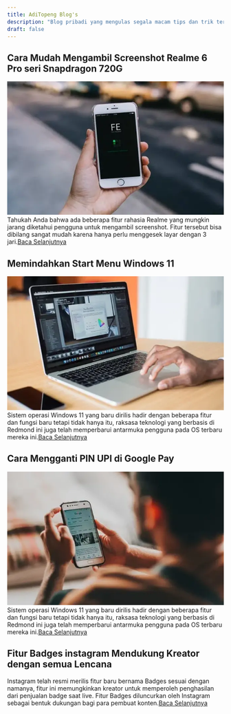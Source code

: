 ```yaml
---
title: AdiTopeng Blog's
description: "Blog pribadi yang mengulas segala macam tips dan trik terkait Teknologi pada Smartphone, PC dan Aplikasi."
draft: false
---
```


## Cara Mudah Mengambil Screenshot Realme 6 Pro seri Snapdragon 720G
![Screenshot Realme 6 Pro](/screenshot-redmi-6-pro/screenshot-realme-6-pro.webp)
Tahukah Anda bahwa ada beberapa fitur rahasia Realme yang mungkin jarang diketahui pengguna untuk mengambil screenshot. Fitur tersebut bisa dibilang sangat mudah karena hanya perlu menggesek layar dengan 3 jari.[Baca Selanjutnya](/screenshot-redmi-6-pro/)

## Memindahkan Start Menu Windows 11
![Start Menu Windows 11](/memindahkan-start-menu-windows-11/start-menu-windows-11.webp)
Sistem operasi Windows 11 yang baru dirilis hadir dengan beberapa fitur dan fungsi baru tetapi tidak hanya itu, raksasa teknologi yang berbasis di Redmond ini juga telah memperbarui antarmuka pengguna pada OS terbaru mereka ini.[Baca Selanjutnya](/memindahkan-start-menu-windows-11/)

## Cara Mengganti PIN UPI di Google Pay
![Ganti PIN UPI](/ganti-pin-upi/mengganti-pin-upi.webp)
Sistem operasi Windows 11 yang baru dirilis hadir dengan beberapa fitur dan fungsi baru tetapi tidak hanya itu, raksasa teknologi yang berbasis di Redmond ini juga telah memperbarui antarmuka pengguna pada OS terbaru mereka ini.[Baca Selanjutnya](/ganti-pin-upi/)

## Fitur Badges instagram Mendukung Kreator dengan semua Lencana
Instagram telah resmi merilis fitur baru bernama Badges sesuai dengan namanya, fitur ini memungkinkan kreator untuk memperoleh penghasilan dari penjualan badge saat live. Fitur Badges diluncurkan oleh Instagram sebagai bentuk dukungan bagi para pembuat konten.[Baca Selanjutnya](/fitur-badges-instagram/)